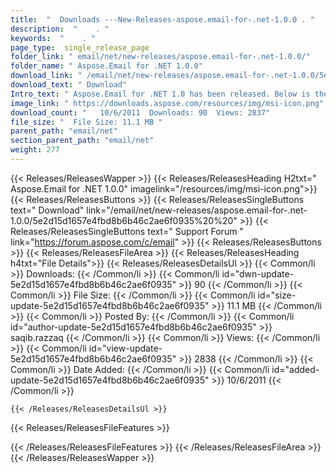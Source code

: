 ```yaml
---
title:  "  Downloads ---New-Releases-aspose.email-for-.net-1.0.0 . " 
description:  "    . " 
keywords:  "    . " 
page_type:  single_release_page
folder_link: " email/net/new-releases/aspose.email-for-.net-1.0.0/"
folder_name: " Aspose.Email for .NET 1.0.0"
download_link: " /email/net/new-releases/aspose.email-for-.net-1.0.0/5e2d15d1657e4fbd8b6b46c2ae6f0935"
download_text: " Download"
Intro_text: " Aspose.Email for .NET 1.0 has been released. Below is the list of new features a..."
image_link: " https://downloads.aspose.com/resources/img/msi-icon.png"
download_count: "   10/6/2011  Downloads: 90  Views: 2837"
file_size: "  File Size: 11.1 MB "
parent_path: "email/net"
section_parent_path: "email/net"
weight: 277 
---
```


{{< Releases/ReleasesWapper >}}
  {{< Releases/ReleasesHeading H2txt=" Aspose.Email for .NET 1.0.0" imagelink="/resources/img/msi-icon.png">}}
  {{< Releases/ReleasesButtons >}}
    {{< Releases/ReleasesSingleButtons text=" Download" link="/email/net/new-releases/aspose.email-for-.net-1.0.0/5e2d15d1657e4fbd8b6b46c2ae6f0935%20%20" >}}
    {{< Releases/ReleasesSingleButtons text=" Support Forum " link="https://forum.aspose.com/c/email" >}}
  {{< Releases/ReleasesButtons >}}
  {{< Releases/ReleasesFileArea >}}
    {{< Releases/ReleasesHeading h4txt="File Details">}}
    {{< Releases/ReleasesDetailsUl >}}
            {{< Common/li  >}} Downloads: {{< /Common/li >}} 
      {{< Common/li id="dwn-update-5e2d15d1657e4fbd8b6b46c2ae6f0935" >}} 90 {{< /Common/li >}} 
      {{< Common/li  >}} File Size: {{< /Common/li >}} 
      {{< Common/li id="size-update-5e2d15d1657e4fbd8b6b46c2ae6f0935" >}} 11.1 MB {{< /Common/li >}} 
      {{< Common/li  >}} Posted By: {{< /Common/li >}} 
      {{< Common/li id="author-update-5e2d15d1657e4fbd8b6b46c2ae6f0935" >}} saqib.razzaq {{< /Common/li >}} 
      {{< Common/li  >}} Views: {{< /Common/li >}} 
      {{< Common/li id="view-update-5e2d15d1657e4fbd8b6b46c2ae6f0935" >}} 2838 {{< /Common/li >}} 
      {{< Common/li  >}} Date Added: {{< /Common/li >}} 
      {{< Common/li id="added-update-5e2d15d1657e4fbd8b6b46c2ae6f0935" >}} 10/6/2011 {{< /Common/li >}} 

    {{< /Releases/ReleasesDetailsUl >}}

  {{< Releases/ReleasesFileFeatures >}}
      
  {{< /Releases/ReleasesFileFeatures >}}
 {{< /Releases/ReleasesFileArea >}}
{{< /Releases/ReleasesWapper >}}


